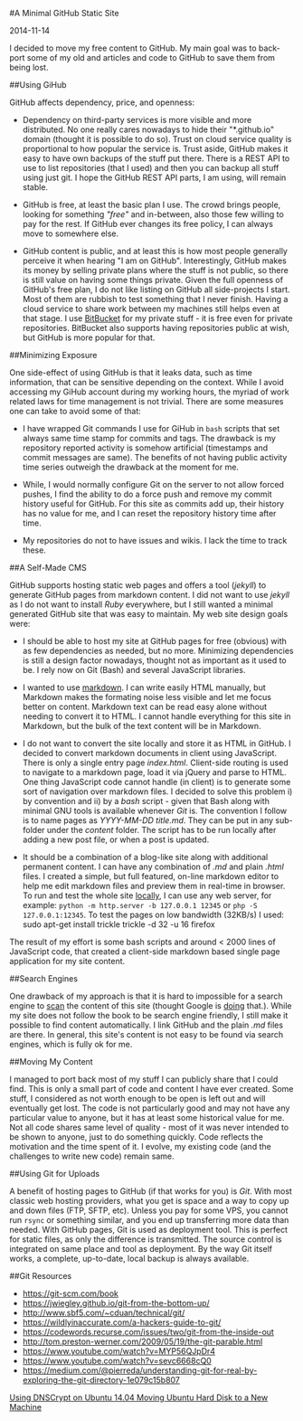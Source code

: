 #A Minimal GitHub Static Site

2014-11-14

I decided to move my free content to GitHub. My main goal was to back-port some of my old and articles and code to GitHub to save them from being lost. 

##Using GiHub

GitHub affects dependency, price, and openness: 

* Dependency on third-party services is more visible and more distributed. No one really cares nowadays to hide their "*.github.io" domain (thought it is possible to do so). Trust on cloud service quality is proportional to how popular the service is. Trust aside, GitHub makes it easy to have own backups of the stuff put there. There is a REST API to use to list repositories (that I used) and then you can backup all stuff using just git. I hope the GitHub REST API parts, I am using, will remain stable.

* GitHub is free, at least the basic plan I use. The crowd brings people, looking for something *"free"* and in-between, also those few willing to pay for the rest. If GitHub ever changes its free policy, I can always move to somewhere else.

* GitHub content is public, and at least this is how most people generally perceive it when hearing "I am on GitHub". Interestingly, GitHub makes its money by selling private plans where the stuff is not public, so there is still value on having some things private. Given the full openness of GitHub's free plan, I do not like listing on GitHub all side-projects I start. Most of them are rubbish to test something that I never finish. Having a cloud service to share work between my machines still helps even at that stage. I use [BitBucket](https://bitbucket.org/) for my private stuff - it is free even for private repositories. BitBucket also supports having repositories public at wish, but GitHub is more popular for that.

##Minimizing Exposure

One side-effect of using GitHub is that it leaks data, such as time information, that can be sensitive depending on the context. While I avoid accessing my GiHub account during my working hours, the myriad of work related laws for time management is not trivial. There are some measures one can take to avoid some of that:

* I have wrapped Git commands I use for GiHub in `bash` scripts that set always same time stamp for commits and tags. The drawback is my repository reported activity is somehow artificial (timestamps and commit messages are same). The benefits of not having public activity time series outweigh the drawback at the moment for me. 

* While, I would normally configure Git on the server to not allow forced pushes, I find the ability to do a force push and remove my commit history useful for GitHub. For this site as commits add up, their history has no value for me, and I can reset the repository history time after time.

* My repositories do not to have issues and wikis. I lack the time to track these. 

##A Self-Made CMS

GitHub supports hosting static web pages and offers a tool (*jekyll*) to generate GitHub pages from markdown content. I did not want to use *jekyll* as I do not want to install *Ruby* everywhere, but I still wanted a minimal generated GitHub site that was easy to maintain. My web site design goals were:

* I should be able to host my site at GitHub pages for free (obvious) with as few dependencies as needed, but no more. Minimizing dependencies is still a design factor nowadays, thought not as important as it used to be. I rely now on Git (Bash) and several JavaScript libraries.

* I wanted to use [markdown](http://daringfireball.net/projects/markdown/). I can write easily HTML manually, but Markdown makes the formating noise less visible and let me focus better on content. Markdown text can be read easy alone without needing to convert it to HTML. I cannot handle everything for this site in Markdown, but the bulk of the text content will be in Markdown.

* I do not want to convert the site locally and store it as HTML in GitHub. I decided to convert markdown documents in client using JavaScript. There is only a single entry page *index.html*. Client-side routing is used to navigate to a markdown page, load it via jQuery and parse to HTML. One thing JavaScript code cannot handle (in client) is to generate some sort of navigation over markdown files. I decided to solve this problem i) by convention and ii) by a *bash* script - given that Bash along with minimal GNU tools is available whenever *Git* is. The convention I follow is to name pages as *YYYY-MM-DD title.md*. They can be put in any sub-folder under the *content* folder. The script has to be run locally after adding a new post file, or when a post is updated.

* It should be a combination of a blog-like site along with additional permanent content. I can have any combination of *.md* and plain *.html* files. I created a simple, but full featured, on-line markdown editor to help me edit markdown files and preview them in real-time in browser. To run and test the whole site [locally](http://127.0.0.1:12345), I can use any web server, for example: `python -m http.server -b 127.0.0.1 12345` or `php -S 127.0.0.1:12345`. To test the pages on low bandwidth (32KB/s) I used:
		sudo apt-get install trickle
		trickle -d 32 -u 16 firefox

The result of my effort is some bash scripts and around < 2000 lines of JavaScript code, that created a client-side markdown based single page application for my site content.

##Search Engines

One drawback of my approach is that it is hard to impossible for a search engine to [scan](https://developers.google.com/webmasters/ajax-crawling/) the content of this site (thought Google is [doing](http://googlewebmastercentral.blogspot.ca/2014/05/understanding-web-pages-better.html) that.). While my site does not follow the book to be search engine friendly, I still make it possible to find content automatically. I link GitHub and the plain *.md* files are there. In general, this site's content is not easy to be found via search engines, which is fully ok for me.

##Moving My Content 

I managed to port back most of my stuff I can publicly share that I could find. This is only a small part of code and content I have ever created. Some stuff, I considered as not worth enough to be open is left out and will eventually get lost. The code is not particularly good and may not have any particular value to anyone, but it has at least some historical value for me. Not all code shares same level of quality - most of it was never intended to be shown to anyone, just to do something quickly. Code reflects the motivation and the time spent of it. I evolve, my existing code (and the challenges to write new code) remain same.

##Using Git for Uploads

A benefit of hosting pages to GitHub (if that works for you) is *Git*. With most classic web hosting providers, what you get is space and a way to copy up and down files (FTP, SFTP, etc). Unless you pay for some VPS, you cannot run `rsync` or something similar, and you end up transferring more data than needed. With GitHub pages, Git is used as deployment tool. This is perfect for static files, as only the difference is transmitted. The source control is integrated on same place and tool as deployment. By the way Git itself works, a complete, up-to-date, local backup is always available.


##Git Resources

* https://git-scm.com/book
* https://jwiegley.github.io/git-from-the-bottom-up/
* http://www.sbf5.com/~cduan/technical/git/
* https://wildlyinaccurate.com/a-hackers-guide-to-git/
* https://codewords.recurse.com/issues/two/git-from-the-inside-out
* http://tom.preston-werner.com/2009/05/19/the-git-parable.html
* https://www.youtube.com/watch?v=MYP56QJpDr4
* https://www.youtube.com/watch?v=sevc6668cQ0
* https://medium.com/@pierreda/understanding-git-for-real-by-exploring-the-git-directory-1e079c15b807

<ins class='nfooter'><a id='fprev' href='#blog/2014/2014-12-12-Using-DNSCrypt-on-Ubuntu-14.04.md'>Using DNSCrypt on Ubuntu 14.04</a> <a id='fnext' href='#blog/2014/2014-11-08-Moving-Ubuntu-Hard-Disk-to-a-New-Machine.md'>Moving Ubuntu Hard Disk to a New Machine</a></ins>
